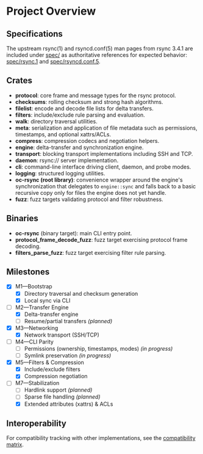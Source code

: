 # Project Overview

## Specifications
The upstream rsync(1) and rsyncd.conf(5) man pages from rsync 3.4.1 are included under [spec/](spec) as authoritative references for expected behavior: [spec/rsync.1](spec/rsync.1) and [spec/rsyncd.conf.5](spec/rsyncd.conf.5).

## Crates
- **protocol**: core frame and message types for the rsync protocol.
- **checksums**: rolling checksum and strong hash algorithms.
- **filelist**: encode and decode file lists for delta transfers.
- **filters**: include/exclude rule parsing and evaluation.
- **walk**: directory traversal utilities.
- **meta**: serialization and application of file metadata such as permissions, timestamps, and optional xattrs/ACLs.
- **compress**: compression codecs and negotiation helpers.
- **engine**: delta-transfer and synchronization engine.
- **transport**: blocking transport implementations including SSH and TCP.
- **daemon**: rsync:// server implementation.
- **cli**: command-line interface driving client, daemon, and probe modes.
- **logging**: structured logging utilities.
- **oc-rsync (root library)**: convenience wrapper around the engine's synchronization that
  delegates to `engine::sync` and falls back to a basic recursive copy only for
  files the engine does not yet handle.
- **fuzz**: fuzz targets validating protocol and filter robustness.

## Binaries
- **oc-rsync** (binary target): main CLI entry point.
- **protocol_frame_decode_fuzz**: fuzz target exercising protocol frame decoding.
- **filters_parse_fuzz**: fuzz target exercising filter rule parsing.

## Milestones
- [x] M1—Bootstrap
  - [x] Directory traversal and checksum generation
  - [x] Local sync via CLI
- [ ] M2—Transfer Engine
  - [x] Delta-transfer engine
  - [ ] Resume/partial transfers *(planned)*
- [x] M3—Networking
  - [x] Network transport (SSH/TCP)
- [ ] M4—CLI Parity
  - [ ] Permissions (ownership, timestamps, modes) *(in progress)*
  - [ ] Symlink preservation *(in progress)*
- [x] M5—Filters & Compression
  - [x] Include/exclude filters
  - [x] Compression negotiation
- [ ] M7—Stabilization
  - [ ] Hardlink support *(planned)*
  - [ ] Sparse file handling *(planned)*
  - [x] Extended attributes (xattrs) & ACLs

## Interoperability
For compatibility tracking with other implementations, see the [compatibility matrix](compat_matrix.md).
